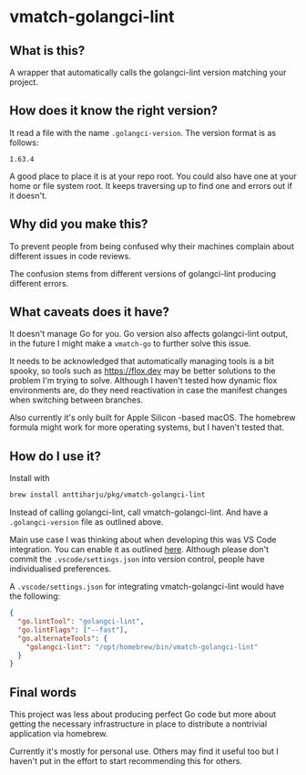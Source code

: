 # vmatch-golangci-lint

## What is this?

A wrapper that automatically calls the golangci-lint version matching your project.

## How does it know the right version?

It read a file with the name `.golangci-version`. The version format is as follows:

```
1.63.4
```

A good place to place it is at your repo root. You could also have one at your home or file system root. It keeps traversing up to find one and errors out if it doesn't.

## Why did you make this?

To prevent people from being confused why their machines complain about different issues in code reviews.

The confusion stems from different versions of golangci-lint producing different errors.

## What caveats does it have?

It doesn't manage Go for you. Go version also affects golangci-lint output, in the future I might make a `vmatch-go` to further solve this issue.

It needs to be acknowledged that automatically managing tools is a bit spooky, so tools such as https://flox.dev may be better solutions to the problem I'm trying to solve. Although I haven't tested how dynamic flox environments are, do they need reactivation in case the manifest changes when switching between branches.

Also currently it's only built for Apple Silicon -based macOS. The homebrew formula might work for more operating systems, but I haven't tested that.

## How do I use it?

Install with

```sh
brew install anttiharju/pkg/vmatch-golangci-lint
```

Instead of calling golangci-lint, call vmatch-golangci-lint. And have a `.golangci-version` file as outlined above.

Main use case I was thinking about when developing this was VS Code integration. You can enable it as outlined [here](https://golangci-lint.run/welcome/integrations/#go-for-visual-studio-code). Although please don't commit the `.vscode/settings.json` into version control, people have individualised preferences.

A `.vscode/settings.json` for integrating vmatch-golangci-lint would have the following:

```json
{
  "go.lintTool": "golangci-lint",
  "go.lintFlags": ["--fast"],
  "go.alternateTools": {
    "golangci-lint": "/opt/homebrew/bin/vmatch-golangci-lint"
  }
}
```

## Final words

This project was less about producing perfect Go code but more about getting the necessary infrastructure in place to distribute a nontrivial application via homebrew.

Currently it's mostly for personal use. Others may find it useful too but I haven't put in the effort to start recommending this for others.
